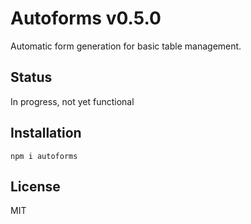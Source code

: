 # Autoforms v0.5.0

Automatic form generation for basic table management.

## Status

In progress, not yet functional

## Installation

`npm i autoforms`

## License

MIT
